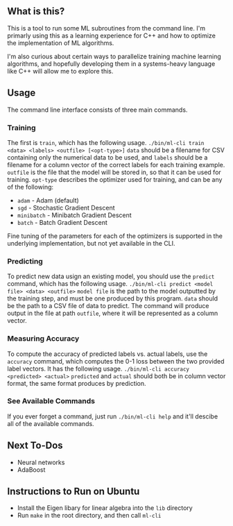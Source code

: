## What is this?
This is a tool to run some ML subroutines from the command line. I'm primarly using this as a learning experience for C++ and how to optimize the implementation of ML algorithms.

I'm also curious about certain ways to parallelize training machine learning algorithms, and hopefully developing them in a systems-heavy language like C++ will allow me to explore this.

## Usage

The command line interface consists of three main commands. 
### Training
The first is `train`, which has the following usage.
```./bin/ml-cli train <data> <labels> <outfile> [<opt-type>]```
`data` should be a filename for  CSV containing only the numerical data to be used, and `labels` should be a filename for a column vector of the correct labels for each training example. `outfile` is the file that the model will be stored in, so that it can be used for training. `opt-type` describes the optimizer used for training, and can be any of the following:
- `adam` - Adam (default)
- `sgd` - Stochastic Gradient Descent
- `minibatch` - Minibatch Gradient Descent
- `batch` - Batch Gradient Descent

Fine tuning of the parameters for each of the optimizers is supported in the underlying implementation, but not yet available in the CLI. 

### Predicting
To predict new data usign an existing model, you should use the `predict` command, which has the following usage.
```./bin/ml-cli predict <model file> <data> <outfile>```
`model file` is the path to the model outputted by the training step, and must be one produced by this program. `data` should be the path to a CSV file of data to predict. The command will produce output in the file at path `outfile`, where it will be represented as a column vector.

### Measuring Accuracy
To compute the accuracy of predicted labels vs. actual labels, use the `accuracy` command, which computes the 0-1 loss between the two provided label vectors. It has the following usage.
```./bin/ml-cli accuracy <predicted> <actual>```
`predicted` and `actual` should both be in column vector format, the same format produces by prediction.

### See Available Commands
If you ever forget a command, just run `./bin/ml-cli help` and it'll descibe all of the available commands.

## Next To-Dos
- Neural networks
- AdaBoost

## Instructions to Run on Ubuntu
- Install the Eigen libary for linear algebra into the `lib` directory
- Run `make` in the root directory, and then call `ml-cli`
